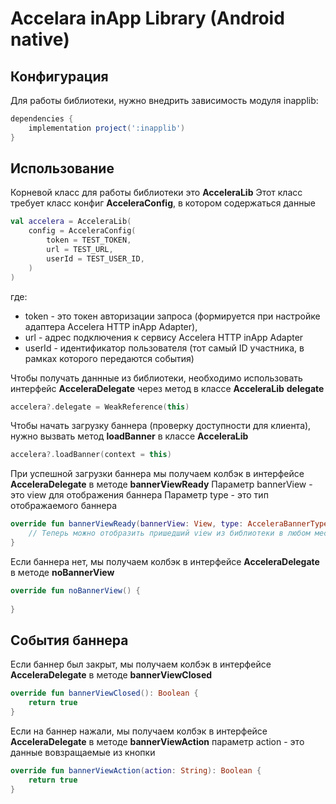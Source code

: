 # Accelara inApp Library (Android native)

## Конфигурация

Для работы библиотеки, нужно внедрить зависимость модуля inapplib:
```groovy
dependencies {
    implementation project(':inapplib')
}
```

## Использование

Корневой класс для работы библиотеки это **AcceleraLib**
Этот класс требует класс конфиг **AcceleraConfig**, в котором содержаться данные 

```kotlin
val accelera = AcceleraLib(
    config = AcceleraConfig(
        token = TEST_TOKEN,
        url = TEST_URL,
        userId = TEST_USER_ID,
    )
)
```
где: 
- token - это токен авторизации запроса (формируется при настройке адаптера Accelera HTTP inApp Adapter), 
- url - адрес подключения к сервису Accelera HTTP inApp Adapter
- userId - идентификатор пользователя (тот самый ID участника, в рамках которого передаются события)

Чтобы получать даннные из библиотеки, необходимо использовать интерфейс **AcceleraDelegate** 
через метод в классе **AcceleraLib** **delegate**

```kotlin
accelera?.delegate = WeakReference(this)
```

Чтобы начать загрузку баннера (проверку доступности для клиента), нужно вызвать метод **loadBanner** в классе **AcceleraLib** 
```kotlin
accelera?.loadBanner(context = this)
```

При успешной загрузки баннера мы получаем колбэк в интерфейсе **AcceleraDelegate** в методе **bannerViewReady**
Параметр bannerView - это view для отображения баннера
Параметр type - это тип отображаемого баннера
```kotlin
override fun bannerViewReady(bannerView: View, type: AcceleraBannerType) {
    // Теперь можно отобразить пришедший view из библиотеки в любом месте приложения
}
```

Если баннера нет, мы получаем колбэк в интерфейсе **AcceleraDelegate** в методе **noBannerView**
```kotlin
override fun noBannerView() {
    
}
```

## События баннера
Если баннер был закрыт, мы получаем колбэк в интерфейсе **AcceleraDelegate** в методе **bannerViewClosed**
```kotlin
override fun bannerViewClosed(): Boolean {
    return true
}
```

Если на баннер нажали, мы получаем колбэк в интерфейсе **AcceleraDelegate** в методе **bannerViewAction**
параметр action - это данные вовзращаемые из кнопки
```kotlin
override fun bannerViewAction(action: String): Boolean {
    return true
}
```
